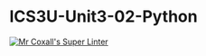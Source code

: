 # ICS3U-Unit3-02-Python

[![Mr Coxall's Super Linter](https://github.com/maliksalem1/ICS3U-Unit3-02-Python/workflows/Mr%20Coxall's%20Super%20Linter/badge.svg)](https://github.com/maliksalem1/ICS3U-Unit3-02-Python/actions/)
